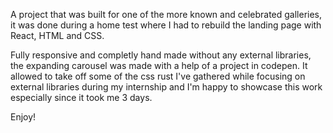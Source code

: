 
A project that was built for one of the more known and celebrated galleries, it was done during a home test where I had to rebuild the landing page with React, HTML and CSS.

Fully responsive and completly hand made without any external libraries, the expanding carousel was made with a help of a project in codepen.
It allowed to take off some of the css rust I've gathered while focusing on external libraries during my internship and I'm happy to showcase this work especially since it took me 3 days.

Enjoy!
